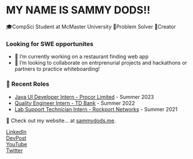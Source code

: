 # MY NAME IS SAMMY DODS!!
🎓CompSci Student at McMaster University
🤔Problem Solver
👾Creator

### Looking for SWE opportunites

- 🌱 I’m currently working on a restaurant finding web app
- 👯 I’m looking to collaborate on entrprenurial projects and hackathons or partners to practice whiteboarding!

### 📝 Recent Roles

<!-- writing starts -->
* [Java UI Developer Intern - Procor Limited](https://www.procor.com/) - Summer 2023 
* [Quality Engineer Intern - TD Bank](https://www.td.com/) - Summer 2022
* [Lab Support Technician Intern - Rockport Networks](https://rockportnetworks.com/) - Summer 2021

<!-- writing ends -->

🚀 Check out my website... at [sammydods.me](https://sammysdods.me).

[LinkedIn](https://www.linkedin.com/in/sammy-dods/)  
[DevPost](https://devpost.com/sammysdods?ref_content=user-portfolio&ref_feature=portfolio&ref_medium=global-nav)  
[YouTube](https://www.youtube.com/@SammyDods)  
[Twitter](https://twitter.com/Sammy_Dods)  
